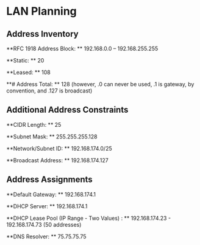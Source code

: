 # LAN Planning
## Address Inventory

**RFC 1918 Address Block: ** 192.168.0.0 – 192.168.255.255 

**Static: ** 20

**Leased: ** 108

**# Address Total: ** 128 (however, .0 can never be used, .1 is gateway, by convention, and .127 is broadcast)

## Additional Address Constraints

**CIDR Length: ** 25

**Subnet Mask: ** 255.255.255.128

**Network/Subnet ID: ** 192.168.174.0/25

**Broadcast Address: ** 192.168.174.127

## Address Assignments

**Default Gateway: ** 192.168.174.1

**DHCP Server: ** 192.168.174.1

**DHCP Lease Pool (IP Range - Two Values) : ** 192.168.174.23 - 192.168.174.73 (50 addresses)

**DNS Resolver: ** 75.75.75.75